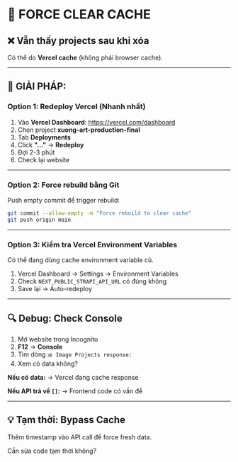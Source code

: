 # 🧹 FORCE CLEAR CACHE

## ❌ Vẫn thấy projects sau khi xóa

Có thể do **Vercel cache** (không phải browser cache).

---

## 🔧 GIẢI PHÁP:

### Option 1: Redeploy Vercel (Nhanh nhất)

1. Vào **Vercel Dashboard**: https://vercel.com/dashboard
2. Chọn project **xuong-art-production-final**
3. Tab **Deployments**
4. Click **"..."** → **Redeploy**
5. Đợi 2-3 phút
6. Check lại website

---

### Option 2: Force rebuild bằng Git

Push empty commit để trigger rebuild:

```bash
git commit --allow-empty -m "Force rebuild to clear cache"
git push origin main
```

---

### Option 3: Kiểm tra Vercel Environment Variables

Có thể đang dùng cache environment variable cũ.

1. Vercel Dashboard → Settings → Environment Variables
2. Check `NEXT_PUBLIC_STRAPI_API_URL` có đúng không
3. Save lại → Auto-redeploy

---

## 🔍 Debug: Check Console

1. Mở website trong Incognito
2. **F12** → **Console**
3. Tìm dòng `📊 Image Projects response:`
4. Xem có data không?

**Nếu có data:**
→ Vercel đang cache response

**Nếu API trả về `[]`:**
→ Frontend code có vấn đề

---

## 💡 Tạm thời: Bypass Cache

Thêm timestamp vào API call để force fresh data.

Cần sửa code tạm thời không?

